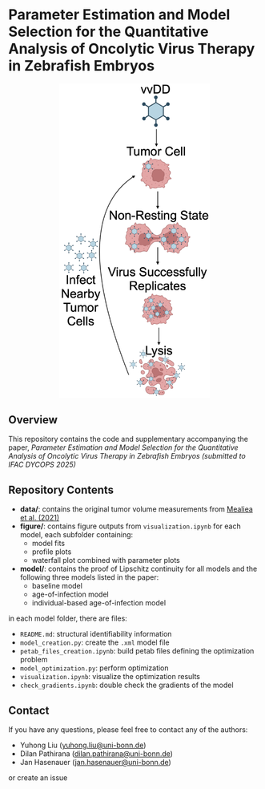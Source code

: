 # Parameter Estimation and Model Selection for the Quantitative Analysis of Oncolytic Virus Therapy in Zebrafish Embryos

<p align="center">
  <img src="figure/illustration/vvDD_mechanism.png" alt="Oncolytic Virus (vvDD) Mechanism" width="300">
</p>

## Overview
This repository contains the code and supplementary accompanying the paper, *Parameter Estimation and Model Selection for the Quantitative Analysis of Oncolytic Virus Therapy in Zebrafish Embryos (submitted to IFAC DYCOPS 2025)*

## Repository Contents
- **data/**: contains the original tumor volume measurements from [Mealiea et al. (2021)](https://www.nature.com/articles/s41417-020-0194-7.pdf)
- **figure/**: contains figure outputs from `visualization.ipynb` for each model, each subfolder containing:
    - model fits
    - profile plots
    - waterfall plot combined with parameter plots
- **model/**: contains the proof of Lipschitz continuity for all models and the following three models listed in the paper:
    - baseline model
    - age-of-infection model
    - individual-based age-of-infection model

in each model folder, there are files:

- `README.md`: structural identifiability information
- `model_creation.py`: create the `.xml` model file
- `petab_files_creation.ipynb`: build petab files defining the optimization problem
- `model_optimization.py`: perform optimization 
- `visualization.ipynb`: visualize the optimization results
- `check_gradients.ipynb`: double check the gradients of the model

## Contact
If you have any questions, please feel free to contact any of the authors:
- Yuhong Liu (yuhong.liu@uni-bonn.de)
- Dilan Pathirana (dilan.pathirana@uni-bonn.de)
- Jan Hasenauer (jan.hasenauer@uni-bonn.de)

or create an issue